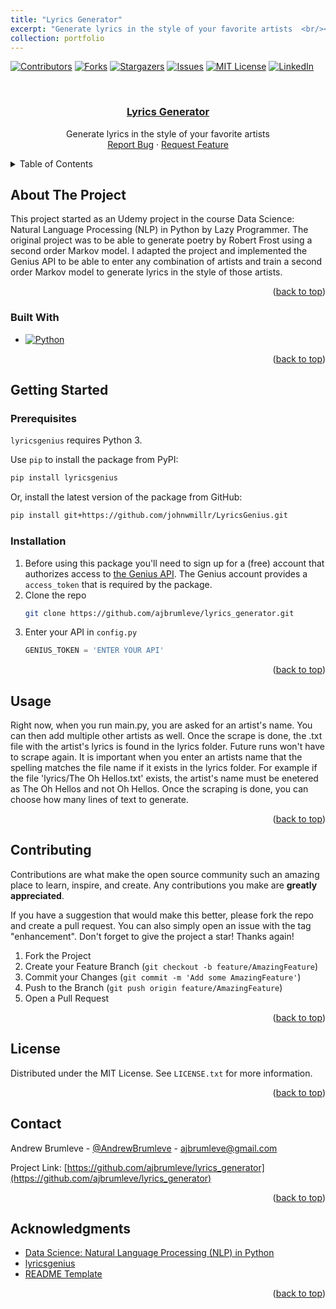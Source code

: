 ```yaml
---
title: "Lyrics Generator"
excerpt: "Generate lyrics in the style of your favorite artists  <br/><img src='/images/song_lyrics.jpg'>"
collection: portfolio
---
```


<!-- Improved compatibility of back to top link: See: https://github.com/othneildrew/Best-README-Template/pull/73 -->
<a name="readme-top"></a>
<!--
*** Thanks for checking out the Best-README-Template. If you have a suggestion
*** that would make this better, please fork the repo and create a pull request
*** or simply open an issue with the tag "enhancement".
*** Don't forget to give the project a star!
*** Thanks again! Now go create something AMAZING! :D
-->



<!-- PROJECT SHIELDS -->
<!--
*** I'm using markdown "reference style" links for readability.
*** Reference links are enclosed in brackets [ ] instead of parentheses ( ).
*** See the bottom of this document for the declaration of the reference variables
*** for contributors-url, forks-url, etc. This is an optional, concise syntax you may use.
*** https://www.markdownguide.org/basic-syntax/#reference-style-links
-->
[![Contributors][contributors-shield]][contributors-url]
[![Forks][forks-shield]][forks-url]
[![Stargazers][stars-shield]][stars-url]
[![Issues][issues-shield]][issues-url]
[![MIT License][license-shield]][license-url]
[![LinkedIn][linkedin-shield]][linkedin-url]



<!-- PROJECT LOGO -->
<br />
<div align="center">

  <h3 align="center"><a href="https://github.com/ajbrumleve/lyrics_generator">Lyrics Generator</a></h3>

  <p align="center">
    Generate lyrics in the style of your favorite artists
    <br />
    <a href="https://github.com/ajbrumleve/lyrics_generator/issues">Report Bug</a>
    ·
    <a href="https://github.com/ajbrumleve/lyrics_generator/issues">Request Feature</a>
  </p>
</div>



<!-- TABLE OF CONTENTS -->
<details>
  <summary>Table of Contents</summary>
  <ol>
    <li>
      <a href="#about-the-project">About The Project</a>
      <ul>
        <li><a href="#built-with">Built With</a></li>
      </ul>
    </li>
    <li>
      <a href="#getting-started">Getting Started</a>
      <ul>
        <li><a href="#prerequisites">Prerequisites</a></li>
        <li><a href="#installation">Installation</a></li>
      </ul>
    </li>
    <li><a href="#usage">Usage</a></li>
    <li><a href="#contributing">Contributing</a></li>
    <li><a href="#license">License</a></li>
    <li><a href="#contact">Contact</a></li>
    <li><a href="#acknowledgments">Acknowledgments</a></li>
  </ol>
</details>



<!-- ABOUT THE PROJECT -->
## About The Project

This project started as an Udemy project in the course Data Science: Natural Language Processing (NLP) in Python by Lazy Programmer. The original project was to be able to generate poetry by Robert Frost using a second order Markov model. I adapted the project and implemented the Genius API to be able to enter any combination of artists and train a second order Markov model to generate lyrics in the style of those artists.


<p align="right">(<a href="#readme-top">back to top</a>)</p>



### Built With



* [![Python][Python]][Python-url]


<p align="right">(<a href="#readme-top">back to top</a>)</p>



<!-- GETTING STARTED -->
## Getting Started



### Prerequisites

`lyricsgenius` requires Python 3.

Use `pip` to install the package from PyPI:

```bash
pip install lyricsgenius
```

Or, install the latest version of the package from GitHub:

```bash
pip install git+https://github.com/johnwmillr/LyricsGenius.git
```

### Installation



1. Before using this package you'll need to sign up for a (free) account that authorizes access to [the Genius API](http://genius.com/api-clients). The Genius account provides a `access_token` that is required by the package.
2. Clone the repo
   ```sh
   git clone https://github.com/ajbrumleve/lyrics_generator.git
   ```
3. Enter your API in `config.py`
   ```python
   GENIUS_TOKEN = 'ENTER YOUR API'
   ```

<p align="right">(<a href="#readme-top">back to top</a>)</p>



<!-- USAGE EXAMPLES -->
## Usage

Right now, when you run main.py, you are asked for an artist's name. You can then add multiple other artists as well. Once the scrape is done, the .txt file with the artist's lyrics is found in the lyrics folder. Future runs won't have to scrape again. It is important when you enter an artists name that the spelling matches the file name if it exists in the lyrics folder. For example if the file 'lyrics/The Oh Hellos.txt' exists, the artist's name must be enetered as The Oh Hellos and not Oh Hellos. Once the scraping is done, you can choose how many lines of text to generate. 

<p align="right">(<a href="#readme-top">back to top</a>)</p>




<!-- CONTRIBUTING -->
## Contributing

Contributions are what make the open source community such an amazing place to learn, inspire, and create. Any contributions you make are **greatly appreciated**.

If you have a suggestion that would make this better, please fork the repo and create a pull request. You can also simply open an issue with the tag "enhancement".
Don't forget to give the project a star! Thanks again!

1. Fork the Project
2. Create your Feature Branch (`git checkout -b feature/AmazingFeature`)
3. Commit your Changes (`git commit -m 'Add some AmazingFeature'`)
4. Push to the Branch (`git push origin feature/AmazingFeature`)
5. Open a Pull Request

<p align="right">(<a href="#readme-top">back to top</a>)</p>



<!-- LICENSE -->
## License

Distributed under the MIT License. See `LICENSE.txt` for more information.

<p align="right">(<a href="#readme-top">back to top</a>)</p>



<!-- CONTACT -->
## Contact

Andrew Brumleve - [@AndrewBrumleve](https://twitter.com/AndrewBrumleve) - ajbrumleve@gmail.com

Project Link: [https://github.com/ajbrumleve/lyrics_generator](https://github.com/ajbrumleve/lyrics_generator)

<p align="right">(<a href="#readme-top">back to top</a>)</p>



<!-- ACKNOWLEDGMENTS -->
## Acknowledgments

* [Data Science: Natural Language Processing (NLP) in Python](https://www.udemy.com/course/data-science-natural-language-processing-in-python/)
* [lyricsgenius](https://github.com/johnwmillr/LyricsGenius)
* [README Template](https://github.com/othneildrew/Best-README-Template)

<p align="right">(<a href="#readme-top">back to top</a>)</p>



<!-- MARKDOWN LINKS & IMAGES -->
<!-- https://www.markdownguide.org/basic-syntax/#reference-style-links -->
[contributors-shield]: https://img.shields.io/github/contributors/ajbrumleve/lyrics_generator.svg?style=for-the-badge
[contributors-url]: https://github.com/ajbrumleve/lyrics_generator/graphs/contributors
[forks-shield]: https://img.shields.io/github/forks/ajbrumleve/lyrics_generator.svg?style=for-the-badge
[forks-url]: https://github.com/ajbrumleve/lyrics_generator/network/members
[stars-shield]: https://img.shields.io/github/stars/ajbrumleve/lyrics_generator.svg?style=for-the-badge
[stars-url]: https://github.com/ajbrumleve/lyrics_generator/stargazers
[issues-shield]: https://img.shields.io/github/issues/ajbrumleve/lyrics_generator.svg?style=for-the-badge
[issues-url]: https://github.com/ajbrumleve/lyrics_generator/issues
[license-shield]: https://img.shields.io/github/license/ajbrumleve/lyrics_generator.svg?style=for-the-badge
[license-url]: https://github.com/ajbrumleve/lyrics_generator/blob/main/LICENSE
[linkedin-shield]: https://img.shields.io/badge/-LinkedIn-black.svg?style=for-the-badge&logo=linkedin&colorB=555
[linkedin-url]: (https://www.linkedin.com/in/andrew-brumleve-574239227/)
[product-screenshot]: images/screenshot.png
[Python]:  	https://img.shields.io/badge/Python-14354C?style=for-the-badge&logo=python&logoColor=white
[Python-url]: https://python.org/
